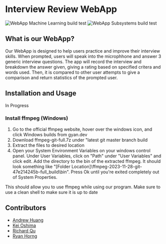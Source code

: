 # Interview Review WebApp
![WebApp Machine Learning build test](https://github.com/software-students-fall2023/4-containerized-app-exercise-rizzballs/blob/main/.github/workflows/event-logger.yml/badge.svg)
![WebApp Subsystems build test](https://github.com/software-students-fall2023/4-containerized-app-exercise-rizzballs/blob/main/.github/workflows/lint.yml/badge.svg)

## What is our WebApp?

Our WebApp is designed to help users practice and improve their interview skills. When prompted, users will speak into the microphhone and answer 3 generic interview questions. The app will record the interview and breakdown the answer given, giving a rating based on specified critera and words used. Then, it is compared to other user attempts to give a comparison and return statistics of the prompted user. 

## Installation and Usage

In Progress

### Install ffmpeg (Windows)
1. Go to the official ffmpeg website, hover over the windows icon, and click Windows builds from gyan.dev
2. Download ffmpeg-git-full.7z under "latest git master branch build
3. Extract the files to desired location
4. Open your System Environment Variables on your windows control panel. Under User Variables, click on "Path" under "User Variables" and click edit. Add the directory to the bin of the extracted ffmpeg. It should look something like "[Folder Location]\ffmpeg-2023-11-28-git-47e214245b-full_build\bin". Press Ok until you're exited completely out of System Properties. 

This should allow you to use ffmpeg while using our program. Make sure to use a clean shell to make sure it is up to date

## Contributors

- [Andrew Huang](https://github.com/andrew0022)
- [Kei Oshima](https://github.com/KeiOshima)
- [Richard Qu](https://github.com/kingslayerrq)
- [Ryan Horng](https://github.com/Ryan-Horng)